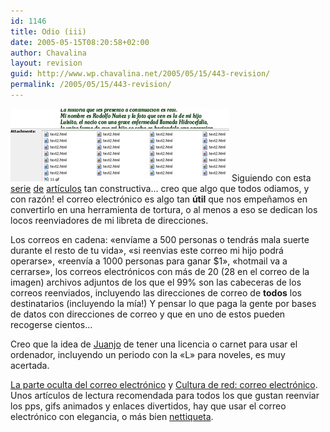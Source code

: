 ```yaml
---
id: 1146
title: Odio (iii)
date: 2005-05-15T08:20:58+02:00
author: Chavalina
layout: revision
guid: http://www.wp.chavalina.net/2005/05/15/443-revision/
permalink: /2005/05/15/443-revision/
---
```

<img class="imgizqda" src="/imagenes/fotos/adjuntos.jpg" alt="Un email como otro cualquiera" /> Siguiendo con esta <a href="http://www.chavalina.net/comentar.php?idpost=265&#038;q=odio" target="_blank">serie</a> <a href="http://www.chavalina.net/comentar.php?idpost=398&#038;q=odio" target="_blank">de</a> <a href="http://www.chavalina.net/comentar.php?idpost=294&#038;q=odio" target="_blank">art&iacute;culos</a> tan constructiva… creo que algo que todos odiamos, y con raz&oacute;n! el correo electr&oacute;nico es algo tan **&uacute;til** que nos empe&ntilde;amos en convertirlo en una herramienta de tortura, o al menos a eso se dedican los locos reenviadores de mi libreta de direcciones.

Los correos en cadena: «env&iacute;ame a 500 personas o tendrás mala suerte durante el resto de tu vida», «si reenvias este correo mi hijo podrá operarse», «reenv&iacute;a a 1000 personas para ganar $1», «hotmail va a cerrarse», los correos electr&oacute;nicos con más de 20 (28 en el correo de la imagen) archivos adjuntos de los que el 99% son las cabeceras de los correos reenviados, incluyendo las direcciones de correo de **todos** los destinatarios (incluyendo la m&iacute;a!) Y pensar lo que paga la gente por bases de datos con direcciones de correo y que en uno de estos pueden recogerse cientos…

Creo que la idea de <a href="http://blackshell.usebox.net/" target="_blank">Juanjo</a> de tener una licencia o carnet para usar el ordenador, incluyendo un periodo con la «L» para noveles, es muy acertada.

<a href="http://blackshell.usebox.net/archivo/150.php" target="_blank">La parte oculta del correo electr&oacute;nico</a> y <a href="http://blackshell.usebox.net/archivo/204.php" target="_blank">Cultura de red: correo electr&oacute;nico</a>. Unos art&iacute;culos de lectura recomendada para todos los que gustan reenviar los pps, gifs animados y enlaces divertidos, hay que usar el correo electr&oacute;nico con elegancia, o más bien <a href="http://pinsa.escomposlinux.org/sromero/varios/mailnews.php" target="_blank">nettiqueta</a>.